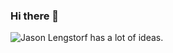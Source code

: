 ### Hi there 👋

![Jason Lengstorf has a lot of ideas.](https://res.cloudinary.com/nitk/image/upload/c_limit,h_481,w_1083/v1620844223/Screenshot_2021-05-12_at_11.51.44_PM_fh3u0l.png)
